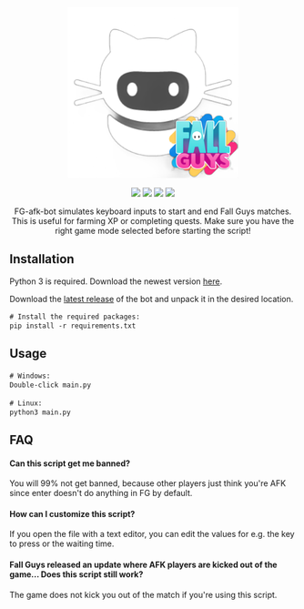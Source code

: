 <p align="center">
  <img src="./icon.png" width="300" height="300">
</p>

<p align="center">
  <img src="https://img.shields.io/badge/Made%20with-Python-1f425f.svg?style=plastic&logo=python&color=3c7cae&labelColor=ffd841&logoColor=3c7cae">
  <img src="https://img.shields.io/badge/license-GPL-brightgreen.svg?style=plastic&logo=GNU&label=License">
  <img src="https://img.shields.io/badge/version-1.0.-blue.svg?style=plastic&logo=GitHub&color=ff5500&label=Version">
  <img src="https://img.shields.io/badge/pynput-blue.svg?style=plastic&logo=PyPy&color=000000&label=Using">
</p>

<p align="center">
FG-afk-bot simulates keyboard inputs to start and end Fall Guys matches. This is useful for farming XP or completing quests.
Make sure you have the right game mode selected before starting the script!


## Installation
Python 3 is required. Download the newest version [here](https://www.python.org/downloads/).

Download the [latest release](https://github.com/kk-dev7/FG-afk-bot/releases/) of the bot and unpack it in the desired location.

```shell
# Install the required packages:
pip install -r requirements.txt
```

## Usage
```shell
# Windows:
Double-click main.py

# Linux:
python3 main.py
```
## FAQ
#### Can this script get me banned?
You will 99% not get banned, because other players just think you're AFK since enter doesn't do anything in FG by default.
 
#### How can I customize this script?
If you open the file with a text editor, you can edit the values for e.g. the key to press or the waiting time. 

#### Fall Guys released an update where AFK players are kicked out of the game... Does this script still work?
The game does not kick you out of the match if you're using this script. 
